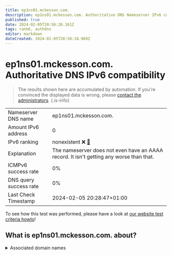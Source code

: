 ```yaml
---
title: ep1ns01.mckesson.com.
description: ep1ns01.mckesson.com. Authoritative DNS Nameserver IPv6 compatibility
published: true
date: 2024-02-05T20:50:20.161Z
tags: rank6, authdns
editor: markdown
dateCreated: 2024-02-05T20:50:18.969Z
---
```


# ep1ns01.mckesson.com. Authoritative DNS IPv6 compatibility

> The results shown here are accumulated by automation. If you're convinced the displayed data is wrong, please [contact the administrators](/howto/chat). 
{.is-info}




|   |   |
| - | - |
| Nameserver DNS name | ep1ns01.mckesson.com.
| Amount IPv6 address | 0
| IPv6 ranking | nonexistent :x: [🔗](/howto/ranking) |
| Explanation | The nameserver does not even have an AAAA record. It isn't getting any worse than that. |
| ICMPv6 success rate | 0%|
| DNS query success rate | 0% |
| Last Check Timestamp | 2024-02-05 20:28:47+01:00 |

To see how this test was performed, please have a look at [our website test criteria howto](/howto/testcriteria/authdns)!


## What is ep1ns01.mckesson.com. about?






<details>
<summary>Associated domain names</summary>

www.mckesson.com

</details>
